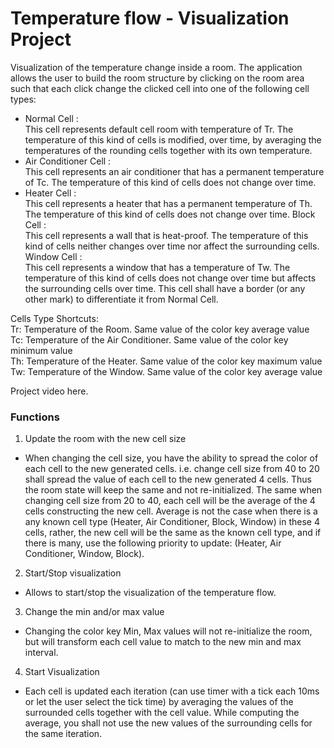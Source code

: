 # Temperature flow - Visualization Project

Visualization of the temperature change inside a room. The application allows the user to build 
the room structure by clicking on the room area  such that each click change the clicked cell 
into one of the following cell types: 
- Normal Cell : <br />
This cell represents default cell room with temperature of Tr. The temperature of this kind of cells is modified, over time, by averaging the temperatures of the rounding cells together with its own temperature. 
- Air Conditioner Cell : <br />
This cell represents an air conditioner that has a permanent temperature of Tc. The temperature of this kind of cells does not change over time. 
- Heater Cell : <br />
This cell represents a heater that has a permanent temperature of Th. The temperature of this kind of cells does not change over time. 
Block Cell : <br />
This cell represents a wall that is heat-proof. The temperature of this kind of cells neither changes over time nor affect the surrounding cells.
Window Cell : <br />
This cell represents a window that has a temperature of Tw. The temperature of this kind of cells does not change over time but affects the surrounding cells over time. This cell shall have a border (or any other mark) to differentiate it from Normal Cell.

Cells Type Shortcuts: <br />
Tr: Temperature of the Room. Same value of the color key average value <br />
Tc: Temperature of the Air Conditioner. Same value of the color key minimum value <br />
Th: Temperature of the Heater. Same value of the color key maximum value <br />
Tw: Temperature of the Window. Same value of the color key average value <br />

Project video here.

###  Functions
1. Update the room with the new cell size <br />
 -  When changing the cell size, you have the ability to spread the color of each cell to the new generated cells. i.e. change cell size from 40 to 20 shall spread the value of each cell to the new generated 4 cells. Thus the room state will keep the same and not re-initialized. The same when changing cell size from 20 to 40, each cell will be the average of the 4 cells constructing the new cell. Average is not the case when there is a any known cell type (Heater, Air Conditioner, Block, Window) in these 4 cells, rather, the new cell will be the same as the known cell type, and if there is many, use the following priority to update: (Heater, Air Conditioner, Window, Block).
 
2. Start/Stop visualization
  - Allows to start/stop the visualization of the temperature flow.

3. Change the min and/or max value
 - Changing the color key Min, Max values will not re-initialize the room, but will transform each cell value to match to the new min and max interval.
4. Start Visualization
 - Each cell is updated each iteration (can use timer with a tick each 10ms or let the user select the tick time) by averaging the values of the surrounded cells together with the cell value. While computing the average, you shall not use the new values of the surrounding cells for the same iteration.


